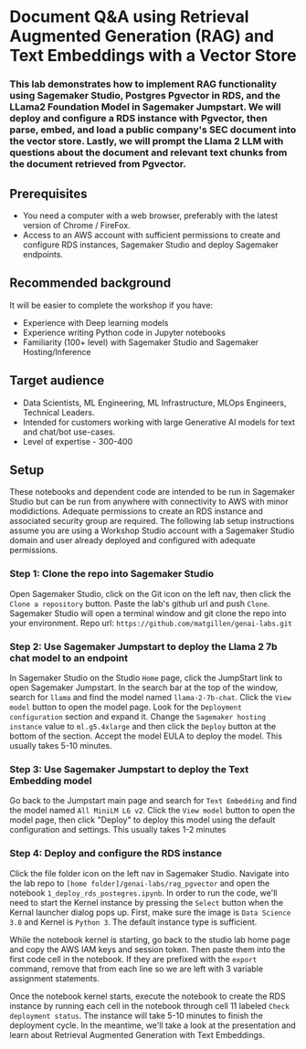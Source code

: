 # Document Q&A using Retrieval Augmented Generation (RAG) and Text Embeddings with a Vector Store

### This lab demonstrates how to implement RAG functionality using Sagemaker Studio, Postgres Pgvector in RDS, and the LLama2 Foundation Model in Sagemaker Jumpstart. We will deploy and configure a RDS instance with Pgvector, then parse, embed, and load a public company's SEC document into the vector store. Lastly, we will prompt the Llama 2 LLM with questions about the document and relevant text chunks from the document retrieved from Pgvector. 


## Prerequisites
- You need a computer with a web browser, preferably with the latest version of Chrome / FireFox.
- Access to an AWS account with sufficient permissions to create and configure RDS instances, Sagemaker Studio and deploy Sagemaker endpoints.

## Recommended background 
It will be easier to complete the workshop if you have: 
- Experience with Deep learning models
- Experience writing Python code in Jupyter notebooks
- Familiarity (100+ level) with Sagemaker Studio and Sagemaker Hosting/Inference

## Target audience
- Data Scientists, ML Engineering, ML Infrastructure, MLOps Engineers, Technical Leaders.
- Intended for customers working with large Generative AI models for text and chat/bot use-cases.
- Level of expertise - 300-400

## Setup
These notebooks and dependent code are intended to be run in Sagemaker Studio but can be run from anywhere with connectivity to AWS with minor modidictions. Adequate permissions to create an RDS instance and associated security group are required. The following lab setup instructions assume you are using a Workshop Studio account with a Sagemaker Studio domain and user already deployed and configured with adequate permissions. 

### Step 1: Clone the repo into Sagemaker Studio
Open Sagemaker Studio, click on the Git icon on the left nav, then click the `Clone a repository` button. Paste the lab's github url and push `Clone`. Sagemaker Studio will open a terminal window and git clone the repo into your environment. Repo url: `https://github.com/matgillen/genai-labs.git`

### Step 2: Use Sagemaker Jumpstart to deploy the Llama 2 7b chat model to an endpoint
In Sagemaker Studio on the Studio `Home` page, click the JumpStart link to open Sagemaker Jumpstart. In the search bar at the top of the window, search for `llama` and find the model named `llama-2-7b-chat`. Click the `View model` button to open the model page. Look for the `Deployment configuration` section and expand it. Change the `Sagemaker hosting instance` value to `ml.g5.4xlarge` and then click the `Deploy` button at the bottom of the section. Accept the model EULA to deploy the model. This usually takes 5-10 minutes.

### Step 3: Use Sagemaker Jumpstart to deploy the Text Embedding model
Go back to the Jumpstart main page and search for `Text Embedding` and find the model named `All MiniLM L6 v2`. Click the `View model` button to open the model page, then click "Deploy" to deploy this model using the default configuration and settings. This usually takes 1-2 minutes

### Step 4: Deploy and configure the RDS instance
Click the file folder icon on the left nav in Sagemaker Studio. Navigate into the lab repo to ```[home folder]/genai-labs/rag_pgvector``` and open the notebook ```1_deploy_rds_postegres.ipynb```. In order to run the code, we'll need to start the Kernel instance by pressing the `Select` button when the Kernal launcher dialog pops up. First, make sure the image is `Data Science 3.0` and Kernel is `Python 3`. The default instance type is sufficient.

While the notebook kernel is starting, go back to the studio lab home page and copy the AWS IAM keys and session token. Then paste them into the first code cell in the notebook. If they are prefixed with the `export` command, remove that from each line so we are left with 3 variable assignment statements. 

Once the notebook kernel starts, execute the notebook to create the RDS instance by running each cell in the notebook through cell 11 labeled `Check deployment status`. The instance will take 5-10 minutes to finish the deployment cycle. In the meantime, we'll take a look at the presentation and learn about Retrieval Augmented Generation with Text Embeddings.  





